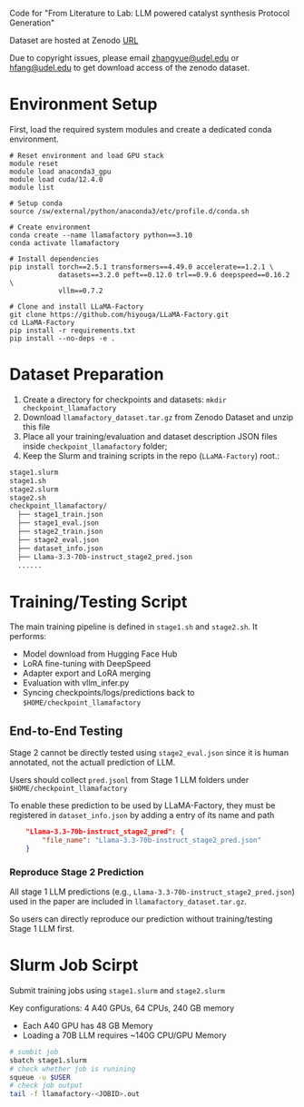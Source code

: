 Code for "From Literature to Lab: LLM powered catalyst synthesis Protocol Generation"

Dataset are hosted at Zenodo [URL](https://zenodo.org/records/16948950)

Due to copyright issues, please email [zhangyue@udel.edu](mailto:zhangyue@udel.edu) or [hfang@udel.edu](mailto:hfang@udel.edu)  to get download access of the zenodo dataset.

# Environment Setup
First, load the required system modules and create a dedicated conda environment.
```shell
# Reset environment and load GPU stack
module reset
module load anaconda3_gpu
module load cuda/12.4.0
module list

# Setup conda
source /sw/external/python/anaconda3/etc/profile.d/conda.sh

# Create environment
conda create --name llamafactory python==3.10
conda activate llamafactory

# Install dependencies
pip install torch==2.5.1 transformers==4.49.0 accelerate==1.2.1 \
            datasets==3.2.0 peft==0.12.0 trl==0.9.6 deepspeed==0.16.2 \
            vllm==0.7.2

# Clone and install LLaMA-Factory
git clone https://github.com/hiyouga/LLaMA-Factory.git
cd LLaMA-Factory
pip install -r requirements.txt
pip install --no-deps -e .
```

# Dataset Preparation

1. Create a directory for checkpoints and datasets: ``mkdir checkpoint_llamafactory``
2. Download ``llamafactory_dataset.tar.gz`` from Zenodo Dataset and unzip this file
3. Place all your training/evaluation and dataset description JSON files inside ``checkpoint_llamafactory`` folder; 
4. Keep the Slurm and training scripts in the repo (``LLaMA-Factory``) root.:

```bash
stage1.slurm
stage1.sh
stage2.slurm
stage2.sh
checkpoint_llamafactory/
  ├── stage1_train.json
  ├── stage1_eval.json
  ├── stage2_train.json
  ├── stage2_eval.json
  ├── dataset_info.json
  ├── Llama-3.3-70b-instruct_stage2_pred.json
  ......
```

# Training/Testing Script

The main training pipeline is defined in ``stage1.sh`` and ``stage2.sh``. It performs:
- Model download from Hugging Face Hub
- LoRA fine-tuning with DeepSpeed
- Adapter export and LoRA merging
- Evaluation with vllm_infer.py
- Syncing checkpoints/logs/predictions back to ``$HOME/checkpoint_llamafactory``

## End-to-End Testing

Stage 2 cannot be directly tested using ``stage2_eval.json`` since it is human annotated, not the actuall prediction of LLM.

Users should collect ``pred.jsonl`` from Stage 1 LLM folders under ``$HOME/checkpoint_llamafactory``

To enable these prediction to be used by LLaMA-Factory, they must be registered in ``dataset_info.json`` by adding a entry of its name and path

```json
    "Llama-3.3-70b-instruct_stage2_pred": {
        "file_name": "Llama-3.3-70b-instruct_stage2_pred.json"
    }
```
### Reproduce Stage 2 Prediction
All stage 1 LLM predictions (e.g., ``Llama-3.3-70b-instruct_stage2_pred.json``) used in the paper are included in ``llamafactory_dataset.tar.gz``.

So users can directly reproduce our prediction without training/testing Stage 1 LLM first.

# Slurm Job Scirpt
Submit training jobs using ``stage1.slurm`` and ``stage2.slurm``

Key configurations: 4 A40 GPUs, 64 CPUs, 240 GB memory
- Each A40 GPU has 48 GB Memory
- Loading a 70B LLM requires ~140G CPU/GPU Memory

```bash
# sumbit job
sbatch stage1.slurm
# check whether job is runining
squeue -u $USER
# check job output
tail -f llamafactory-<JOBID>.out
```
